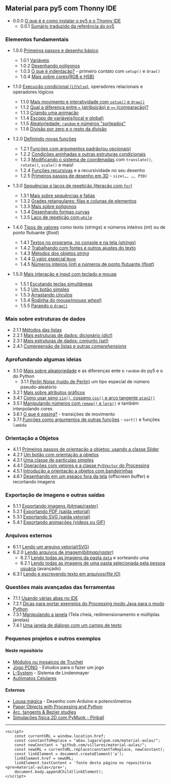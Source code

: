 ## Material para py5 com Thonny IDE

- 0.0.0 [O que é e como instalar o py5 e o Thonny IDE](https://abav.lugaralgum.com/como-instalar-py5/)
   - 0.0.1 [Sumário traduzido da referência do py5](sumario-referencia-py5.md)

### Elementos fundamentais

- 1.0.0 [Primeiros passos e desenho básico](desenho-basico_py.md)
  - 1.0.1 [Variáveis](variaveis.md)
  - 1.0.2 [Desenhando polígonos](poligonos_1.md)
  - 1.0.3 [O que é indentação?](indentacao.md) - primeiro contato com `setup()` e `draw()`
  - 1.0.4 [Mais sobre cores(RGB e HSB)](mais_sobre_cores.md)

- 1.1.0 [Execução condicional (`if`/`else`)](condicionais_py.md), operadores relacionais e operadores lógicos
  - 1.1.0 [Mais movimento e interatividade com `setup()` e `draw()`](setup_draw.md)
  - 1.1.2 [Qual a diferença entre `=` (atribuição) e `==` (comparação)?](atribuicao-e-comparacao.md)
  - 1.1.3 [Criando uma animação](movimento_py.md)	
  - 1.1.4 [Escopo de variáveis(local e global)](escopo_py.md)
  - 1.1.5 [Aleatoriedade: `random` e números "sorteados"](aleatoriedade_1.md)
  - 1.1.6 [Divisão por zero e o resto da divisão](divisao.md) 

- 1.2.0 [Definindo novas funções](funcoes_py.md)
  - 1.2.1 [Funções com argumentos padrão(ou opcionais)](funcoes_2.md)
  - 1.2.2 [Condições aninhadas e outras estruturas condicionais](condicionais_2.md)
  - 1.2.3 [Modificando o sistema de coordenadas](transformacoes_coordenadas.md) com `translate()`, `rotate()`, `scale()` e mais!
  - 1.2.4 [Funções recursivas](recursao_py.md) e a recursividade no seu desenho 
  - 1.2.5 [Primeiros passos de desenho em 3D](desenho-3D.md) - `size(…, …, P3D)`

- 1.3.0 [Sequências e laços de repetição (iteração com `for`)](lacos_py.md)
  - 1.3.1 [Mais sobre sequências e fatias](mais_sequencias.md)
  - 1.3.2 [Grades retangulares: filas e colunas de elementos](grades.md)
  - 1.3.3 [Mais sobre polígonos](poligonos_2.md)
  - 1.3.4 [Desenhando formas curvas](curvas.md)
  - 1.3.5 [Laço de repetição com `while`](while.md)

- 1.4.0 [Tipos de valores](tipagem_py.md) como texto (*strings*) e números inteiros (*int*) ou de ponto flutuante (*float*) 
  - 1.4.1 [Textos no programa, no console e na tela (*strings*)](strings_py.md)
  - 1.4.2 [Trabalhando com fontes e outros ajustes do texto](tipografia.md) 
  - 1.4.3 [Métodos dos objetos *string*](string_methods.md)
  - 1.4.4 [O valor especial `None`](None.md)
  - 1.4.5 [Números inteiros (*int*) e números de ponto flutuante (*float*)](numeros.md)

- 1.5.0 [Mais interação e input com teclado e mouse](input_py.md)
  - 1.5.1 [Escutando teclas simultâneas](teclas_simultaneas.md)
  - 1.5.2 [Um botão simples](botao_simples.md)
  - 1.5.3 [Arrastando círculos](arrastando_circulos.md)
  - 1.5.4 [Rodinha do mouse(*mouse wheel*)](rodinha_mouse.md)
  - 1.5.5 [Parando o `draw()`](no_loop.md)

### Mais sobre estruturas de dados

- 2.1.1 [Métodos das listas](list_methods.md)
- 2.2.1 [Mais estruturas de dados: dicionário (_dict_)](dicionarios.md)
- 2.3.1 [Mais estruturas de dados: conjunto (_set_)](conjuntos.md)
- 2.4.1 [Compreensão de listas e outras *comprehensions*](comprehension.md)

### Aprofundando algumas ideias

- 3.1.0 [Mais sobre aleatoriedade](aleatoriedade_2.md) e as diferenças ente o `random` do py5 e o do Python
  - 3.1.1 [*Perlin Noise* (ruído de Perlin)](noise.md) um tipo especial de número pseudo-aleatório
- 3.2.1 [Mais sobre atributos gráficos](mais_atributos_graficos.md)
- 3.4.1 [Como usar seno `sin()`, cosseno `cos()` e arco tangente `atan2()`](seno_cosseno_atan2.md) 
- 3.5.1 [Manipulando números com `remap()` e `lerp()`](map_lerp.md) e também interpolando cores
- 3.6.1 [O que é *easing*?](easing.md) - transições de movimento
- 3.7.1 [Funções como argumentos de outras funções](funcoes-como-argumentos.md) - `sort()` e funções `lambda`

### Orientação a Objetos

- 4.1.1 [Primeiros passos de orientação a objetos: usando a classe Slider](slider_com_OO.md)
- 4.2.1 [Um botão com orientação a objetos](botao_com_OO.md)
- 4.3.1 [Uma classe de partículas simples](particulas.md)
- 4.4.1 [Operações com vetores e a classe `Py5Vector` do Processing](vetores.md) 
- 4.5.1 [Introdução a orientação a objetos com bandeirinhas](bandeirinhas)
- 4.6.1 [Desenhando em um espaço fora da tela](offscreen_buffer.md) (offscreen buffer) e recortando imagens

### Exportação de imagens e outras saídas

- 5.1.1 [Exportando imagens (bitmap/raster)](exportando_imagem.md)
- 5.2.1 [Exportando PDF (saída vetorial)](exportando_pdf.md)
- 5.3.1 [Exportando SVG (saída vetorial)](exportando_svg.md)
- 5.4.1 [Exportando animações (vídeos ou GIF)](exportar_animacoes.md)

### Arquivos externos

- 6.1.1 [Lendo um arquivo vetorial(SVG)](recursos_vetoriais_externos.md)
- 6.2.0 [Lendo arquivos de imagem(*bitmap/raster*)](imagens_externas.md)
  - 6.2.1 [Lendo todas as imagens da pasta `data`](imagens_externas_pasta2.md) e sorteando uma
  - 6.2.1 [Lendo todas as imagens de uma pasta selecionada pela pessoa usuária](imagens_externas_pasta.md) (avançado)
- 6.3.1 [Lendo e escrevendo texto em arquivos(*file IO*)](file_IO.md)

### Questões mais avançadas das ferramentas

- 7.1.1 [Usando várias abas no IDE](modulos.md)
- 7.2.1 [Dicas para portar exemplos do Processing modo Java para o modo Python](java_para_python.md)
- 7.3.1 [Manipulando a janela](mais_que_size.md) (Tela cheia, redimensionamento e múltiplas janelas) 
- 7.4.1 [Uma janela de diálogo com um campo de texto](input_janela.md)
<!-- - 7.5.1 usando bibliotecas externas Python e Java) -->
<!-- 7.6.1 [Exportando um aplicativo independente](export_application.md) [REVISAR] -->

### Pequenos projetos e outros exemplos

#### Neste repositório

- [Módulos ou mosaicos de Truchet](truchet.md)
- [Jogo PONG](pong/) - Estudos para o fazer um jogo
- [L-System](LSystem.md) - Sistema de Lindenmayer
- [Autômatos Celulares](automatos-celulates.md)

#### Externos

- [Lousa mágica](https://abav.lugaralgum.com/lousa-magica) - Desenho com Arduino e potenciômetros
- [Paper Objects with Processing and Python](https://abav.lugaralgum.com/Paper-objects-with-Processing-and-Python)
- [Arc, tangents & Bezier studies](https://github.com/villares/arc_tangents_and_bezier_studies)
- [Simulações física 2D com PyMunk - Pinball](https://github.com/villares/pymunk-pinball-paulista)

---

    <script>
        const currentURL = window.location.href;
        const constantToReplace = "abav.lugaralgum.com/material-aulas/";
        const newConstant = "github.com/villares/material-aulas/";
        const newURL = currentURL.replace(constantToReplace, newConstant);
        const linkElement = document.createElement('a');
        linkElement.href = newURL;
        linkElement.textContent = 'fonte desta página no repositório <pre>material-aulas</pre>';
        document.body.appendChild(linkElement);
    </script>